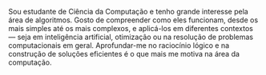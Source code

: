 Sou estudante de Ciência da Computação e tenho grande interesse pela área de algoritmos. Gosto de compreender como eles funcionam, desde os mais simples até os mais complexos, e aplicá-los em diferentes contextos — seja em inteligência artificial, otimização ou na resolução de problemas computacionais em geral. Aprofundar-me no raciocínio lógico e na construção de soluções eficientes é o que mais me motiva na área da computação. 

<!---
Mauromap/Mauromap é um ✨ repositório especial ✨ porque seu `README.md` aparece no seu perfil do GitHub.
Você pode clicar em “Preview” para visualizar as alterações.
--->
